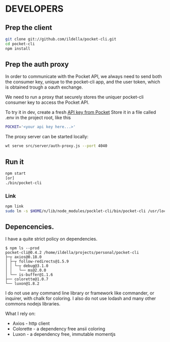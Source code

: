 # DEVELOPERS

## Prep the client

```bash
git clone git://github.com/ildella/pocket-cli.git
cd pocket-cli
npm install
```

## Prep the auth proxy

In order to communicate with the Pocket API, we always need to send both the consumer key, unique to the pocket-cli app, and the user token, which is obtained trough a oauth exchange. 

We need to run a proxy that securely stores the uniquer pocket-cli consumer key to access the Pocket API.

To try it in dev, create a fresh [API key from Pocket](https://getpocket.com/developer/apps/new)
Store it in a file called .env in the project root, like this

```bash
POCKET='<your api key here...>'
```

The proxy server can be started locally:

```bash
wt serve src/server/auth-proxy.js --port 4040
```

## Run it

```bash
npm start
[or]
./bin/pocket-cli
```

### Link

```bash
npm link
sudo ln -s $HOME/n/lib/node_modules/pocklet-cli/bin/pocket-cli /usr/local/bin/pocket-cli-dev
```

## Depencencies. 

I have a quite strict policy on dependencies.

```
$ npm ls --prod
pocket-cli@0.4.2 /home/ildella/projects/personal/pocket-cli
├─┬ axios@0.18.0
│ ├─┬ follow-redirects@1.5.9
│ │ └─┬ debug@3.1.0
│ │   └── ms@2.0.0
│ └── is-buffer@1.1.6
├── colorette@1.0.7
└── luxon@1.8.2
```

I do not use any command line library or framework like commander, or inquirer, with chalk for coloring. I also do not use lodash and many other commons nodejs libraries.

What I rely on:

* Axios - http client
* Colorette - a dependency free ansii coloring
* Luxon - a dependency free, immutable momentjs
